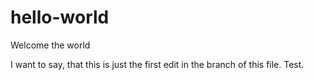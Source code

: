 # hello-world
Welcome the world

I want to say, that this is just the first edit in the branch of this file.
  Test.
